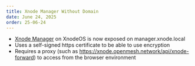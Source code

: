 ```yaml
---
title: Xnode Manager Without Domain
date: June 24, 2025
order: 25-06-24
---
```


- [Xnode Manager](https://github.com/Openmesh-Network/xnode-manager) on XnodeOS is now exposed on manager.xnode.local
- Uses a self-signed https certificate to be able to use encryption
- Requires a proxy (such as https://xnode.openmesh.network/api/xnode-forward) to access from the browser environment
